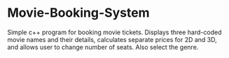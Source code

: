 # Movie-Booking-System
Simple c++ program for booking movie tickets. Displays three hard-coded movie names and their details, calculates separate prices for 2D and 3D, and allows user to change number of seats. Also select the genre.
